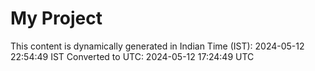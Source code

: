 # My Project

This content is dynamically generated in Indian Time (IST): 2024-05-12 22:54:49 IST
Converted to UTC: 2024-05-12 17:24:49 UTC
